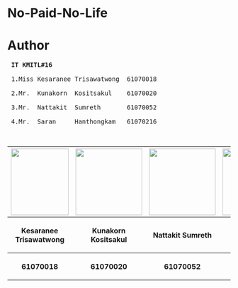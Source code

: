 # No-Paid-No-Life
# Author
<pre>
 <b>IT KMITL#16</b> <br />
 1.Miss Kesaranee Trisawatwong  61070018 <br />
 2.Mr.  Kunakorn  Kositsakul    61070020 <br />
 3.Mr.  Nattakit  Sumreth       61070052 <br />
 4.Mr.  Saran     Hanthongkam   61070216 <br />
 </pre>
<center><table>
 <tr>
  <th><img src="images/" height="150" width="130"></th>
  <th><img src="images/" height="150" width="150"></th>
  <th><img src="images/" height="150" width="150"></th>
  <th><img src="images/" height="150" width="150"></th>
 </tr>
 <tr>
  <th><p align="center">Kesaranee Trisawatwong</p></th> 
  <th><p align="center">Kunakorn Kositsakul</p></th>
  <th><p align="center">Nattakit Sumreth</p></th>
  <th><p align="center">Saran Hanthongkam</p></th>
 </tr>
 <tr>
  <th><p align="center">61070018</p></th>
  <th><p align="center">61070020</p></th>
  <th><p align="center">61070052</p></th>
  <th><p align="center">61070216</p></th>
 </table></center>
 
<br />
